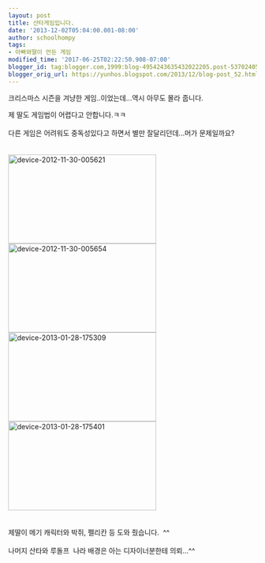 ```yaml
---
layout: post
title: 산타게임입니다.
date: '2013-12-02T05:04:00.001-08:00'
author: schoolhompy
tags:
- 아빠와딸이 만든 게임
modified_time: '2017-06-25T02:22:50.908-07:00'
blogger_id: tag:blogger.com,1999:blog-4954243635432022205.post-5370240519640059761
blogger_orig_url: https://yunhos.blogspot.com/2013/12/blog-post_52.html
---
```


크리스마스 시즌을 겨냥한 게임..이었는데...역시 아무도 몰라 줍니다.<br/><div>제 딸도 게임법이 어렵다고 안합니다.ㅋㅋ</div><br/><div>다른 게임은 어려워도 중독성있다고 하면서 별만 잘달리던데...머가 문제일까요?</div><br/><div></div><br/><div><a href="http://yunhos.files.wordpress.com/2013/12/device-2012-11-30-005621.png"><img class="alignnone size-medium wp-image-53" alt="device-2012-11-30-005621" src="http://yunhos.files.wordpress.com/2013/12/device-2012-11-30-005621.png?w=300" width="300" height="180" /></a> <a href="http://yunhos.files.wordpress.com/2013/12/device-2012-11-30-005654.png"><img class="alignnone size-medium wp-image-54" alt="device-2012-11-30-005654" src="http://yunhos.files.wordpress.com/2013/12/device-2012-11-30-005654.png?w=300" width="300" height="180" /></a> <a href="http://yunhos.files.wordpress.com/2013/12/device-2013-01-28-175309.png"><img class="alignnone size-medium wp-image-55" alt="device-2013-01-28-175309" src="http://yunhos.files.wordpress.com/2013/12/device-2013-01-28-175309.png?w=300" width="300" height="180" /></a> <a href="http://yunhos.files.wordpress.com/2013/12/device-2013-01-28-175401.png"><img class="alignnone size-medium wp-image-56" alt="device-2013-01-28-175401" src="http://yunhos.files.wordpress.com/2013/12/device-2013-01-28-175401.png?w=300" width="300" height="180" /></a></div><br/><div></div><br/><div>제딸이 메기 캐릭터와 박쥐, 펠리칸 등 도와 줬습니다.  ^^</div><br/><div>나머지 산타와 루돌프  나라 배경은 아는 디자이너분한테 의뢰...^^</div>